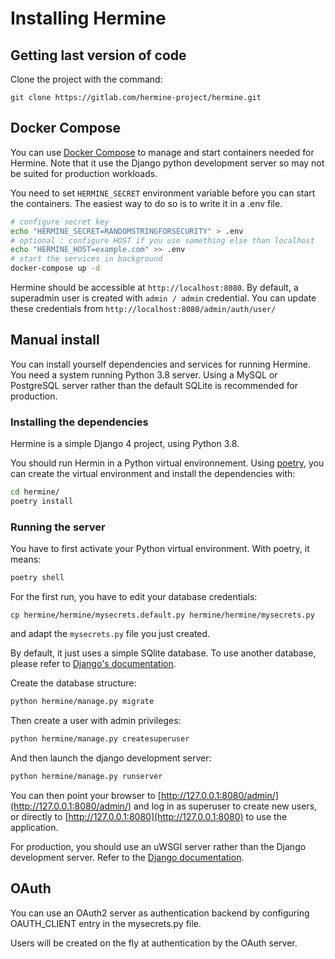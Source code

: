 <!---  
SPDX-FileCopyrightText: Hermine team <hermine@inno3.fr> 
SPDX-License-Identifier: CC-BY-4.0
-->

# Installing Hermine

## Getting last version of code

Clone the project with the command:

```
git clone https://gitlab.com/hermine-project/hermine.git
```

## Docker Compose

You can use [Docker Compose](https://docs.docker.com/compose/) to
manage and start containers needed for Hermine. Note that it use the Django
python development server so may not be suited for production workloads.

You need to set `HERMINE_SECRET` environment variable before
you can start the containers. The easiest way to do so is to
write it in a .env file.

```bash
# configure secret key
echo "HERMINE_SECRET=RANDOMSTRINGFORSECURITY" > .env
# optional : configure HOST if you use something else than localhost
echo "HERMINE_HOST=example.com" >> .env
# start the services in background
docker-compose up -d
```

Hermine should be accessible at `http://localhost:8080`. By default, a superadmin user is
created with `admin / admin` credential. You can update these credentials
from `http://localhost:8080/admin/auth/user/`

## Manual install

You can install yourself dependencies and services for running Hermine.
You need a system running Python 3.8 server. Using a MySQL or PostgreSQL
server rather than the default SQLite is recommended for production.

### Installing the dependencies

Hermine is a simple Django 4 project, using Python 3.8.

You should run Hermin in a Python virtual environnement.
Using [poetry](https://python-poetry.org/docs/), you can create the
virtual environment and install the dependencies with:

```bash
cd hermine/
poetry install
```

### Running the server

You have to first activate your Python virtual environment. With poetry, it means:
```bash
poetry shell
```
For the first run, you have to edit your database credentials:

```
cp hermine/hermine/mysecrets.default.py hermine/hermine/mysecrets.py
```
and adapt the `mysecrets.py` file you just created.

By default, it just uses a simple SQlite database. To use another database, please refer to [Django's documentation](https://docs.djangoproject.com/en/4.0/topics/install/#get-your-database-running).


Create the database structure:
```bash
python hermine/manage.py migrate
```

Then create a user with admin privileges:
```bash
python hermine/manage.py createsuperuser
```

And then launch the django development server:

```bash
python hermine/manage.py runserver
```

You can then point your browser to [http://127.0.0.1:8080/admin/](http://127.0.0.1:8080/admin/)
and log in as superuser to create new users, or directly to [http://127.0.0.1:8080](http://127.0.0.1:8080) to use the application.

For production, you should use an uWSGI server rather than the Django development
server. Refer to
the [Django documentation](https://docs.djangoproject.com/fr/4.0/howto/deployment/).


## OAuth

You can use an OAuth2 server as authentication backend by configuring
OAUTH_CLIENT entry in the mysecrets.py file.

Users will be created on the fly at authentication by the OAuth server.
